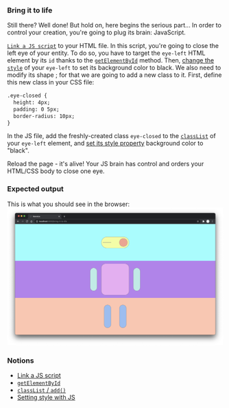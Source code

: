 ### Bring it to life

Still there? Well done! But hold on, here begins the serious part... In order to control your creation, you're going to plug its brain: JavaScript.

[`Link a JS script`](https://developer.mozilla.org/en-US/docs/Web/HTML/Element/script) to your HTML file.
In this script, you're going to close the left eye of your entity.
To do so, you have to target the `eye-left` HTML element by its `id` thanks to the [`getElementById`](https://developer.mozilla.org/en-US/docs/Web/API/Document/getElementById) method. Then, [change the `style`](https://developer.mozilla.org/en-US/docs/Web/API/ElementCSSInlineStyle/style#setting_styles) of your `eye-left` to set its background color to black. We also need to modify its shape ; for that we are going to add a new class to it.
First, define this new class in your CSS file:

```
.eye-closed {
  height: 4px;
  padding: 0 5px;
  border-radius: 10px;
}
```

In the JS file, add the freshly-created class `eye-closed` to the [`classList`](https://css-tricks.com/snippets/javascript/the-classlist-api/) of your `eye-left` element, and [set its style property](https://developer.mozilla.org/en-US/docs/Web/API/ElementCSSInlineStyle/style#setting_styles) background color to "black".

Reload the page - it's alive! Your JS brain has control and orders your HTML/CSS body to close one eye.

### Expected output

This is what you should see in the browser:
![](bring-it-to-life.png)

### Notions

- [Link a JS script](https://developer.mozilla.org/en-US/docs/Web/HTML/Element/script)
- [`getElementById`](https://developer.mozilla.org/en-US/docs/Web/API/Document/getElementById)
- [`classList` / `add()`](https://css-tricks.com/snippets/javascript/the-classlist-api/)
- [Setting style with JS](https://developer.mozilla.org/en-US/docs/Web/API/ElementCSSInlineStyle/style#setting_styles)
